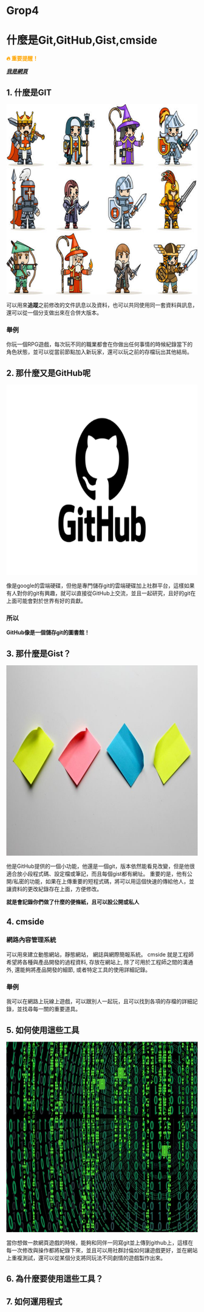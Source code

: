 # Grop4
# 什麼是Git,GitHub,Gist,cmside

<span style="color:orange; font-weight:bold;">🔥 重要提醒！</span>

<span style="color:orange; font-weight:bold;">[*我是網頁*](https://0118eric.github.io/Grop4/)
## 1. 什麼是GIT
<p align="center">
  <img src="./istockphoto-1138108634-612x612.jpg" width="720" height="500">
  <br>
</p>

可以用來**追蹤**之前修改的文件訊息以及資料，也可以共同使用同一套資料與訊息，還可以從一個分支做出來在合併大版本。
### 舉例
你玩一個RPG遊戲，每次玩不同的職業都會在你做出任何事情的時候紀錄當下的角色狀態，並可以從當前節點加入新玩家，還可以玩之前的存檔玩出其他結局。
## 2. 那什麼又是GitHub呢
<p align="center">
  <img src="./github-logo.png" width="720" height="500">
  <br>
</p>

像是google的雲端硬碟，但他是專門儲存git的雲端硬碟加上社群平台，這樣如果有人對你的git有興趣，就可以直接從GitHub上交流，並且一起研究，且好的git在上面可能會對於世界有好的貢獻。
### 所以
**GitHub像是一個儲存git的圖書館！**
## 3. 那什麼是Gist？
<p align="center">
  <img src="./Sticky-notes-720x480.jpg" width="720" height="500">
  <br>
</p>

他是GitHub提供的一個小功能，他還是一個git，版本依然能看見改變，但是他很適合放小段程式碼、設定檔或筆記，而且每個gist都有網址。
重要的是，他有公開/私密的功能，如果在上傳重要的短程式碼，將可以用這個快速的傳給他人，並讓資料的更改紀錄存在上面，方便修改。

**就是會記錄你們做了什麼的便條紙，且可以設公開或私人**

## 4. cmside

### 網路內容管理系統
可以用來建立動態網站，靜態網站， 網誌與網際簡報系統。
cmside 就是工程師希望將各種與產品開發的過程資料, 存放在網站上, 除了可用於工程師之間的溝通外, 還能夠將產品開發的細節, 或者特定工具的使用詳細記錄。
### 舉例

我可以在網路上玩線上遊戲，可以跟別人一起玩，且可以找到各項的存檔的詳細記錄，並找尋每一關的重要道具。


## 5. 如何使用這些工具
<p align="center">
  <img src="./202208041452587648434588.jpg" width="720" height="500">
  <br>
</p>

當你想做一款網頁遊戲的時候，能夠和同伴一同寫git並上傳到github上，這樣在每一次修改與操作都將紀錄下來，並且可以用社群討倫如何讓遊戲更好，並在網站上重複測試，還可以從某個分支將同玩法不同劇情的遊戲製作出來。


## 6. 為什麼要使用這些工具？

## 7. 如何運用程式
